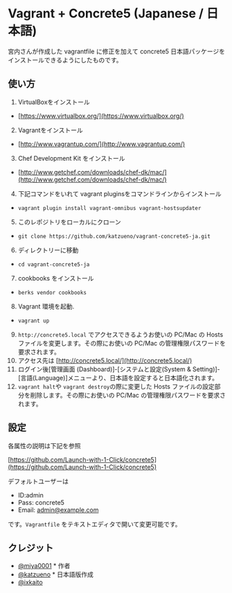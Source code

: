 # Vagrant + Concrete5 (Japanese / 日本語)

宮内さんが作成した vagrantfile に修正を加えて concrete5 日本語パッケージをインストールできるようにしたものです。

## 使い方

1. VirtualBoxをインストール
 * [https://www.virtualbox.org/](https://www.virtualbox.org/)
2. Vagrantをインストール
 * [http://www.vagrantup.com/](http://www.vagrantup.com/)
3. Chef Development Kit をインストール
 * [http://www.getchef.com/downloads/chef-dk/mac/](http://www.getchef.com/downloads/chef-dk/mac/)
4. 下記コマンドをいれて vagrant pluginsをコマンドラインからインストール
 * `vagrant plugin install vagrant-omnibus vagrant-hostsupdater`
5. このレポジトリをローカルにクローン
 * `git clone https://github.com/katzueno/vagrant-concrete5-ja.git`
6. ディレクトリーに移動
 * `cd vagrant-concrete5-ja`
7. cookbooks をインストール
 * `berks vendor cookbooks`
8. Vagrant 環境を起動.
 * `vagrant up`
9. `http://concrete5.local` でアクセスできるようお使いの PC/Mac の Hosts ファイルを変更します。その際にお使いの PC/Mac の管理権限パスワードを要求されます。
10. アクセス先は [http://concrete5.local/](http://concrete5.local/)
11. ログイン後[管理画面 (Dashboard)]-[システムと設定(System & Setting)]-[言語(Language)]メニューより、日本語を設定すると日本語化されます。
12. `vagrant halt`や `vagrant destroy`の際に変更した Hosts ファイルの設定部分を削除します。その際にお使いの PC/Mac の管理権限パスワードを要求されます。

## 設定

各属性の説明は下記を参照

[https://github.com/Launch-with-1-Click/concrete5](https://github.com/Launch-with-1-Click/concrete5)

デフォルトユーザーは

- ID:admin
- Pass: concrete5
- Email: admin@example.com

です。`Vagrantfile` をテキストエディタで開いて変更可能です。

## クレジット

* [@miya0001](https://github.com/miya0001/) * 作者
* [@katzueno](https://github.com/katzueno/) * 日本語版作成
* [@ixkaito](https://github.com/ixkaito/)